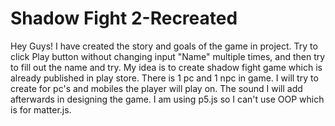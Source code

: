 # Shadow Fight 2-Recreated
Hey Guys! I have created the story and goals of the game in project. Try to click Play button without changing input "Name" multiple times, and then try to fill out the name and try. My idea is to create shadow fight game which is already published in play store. There is 1 pc and 1 npc in game. I will try to create for pc's and mobiles the player will play on. The sound I will add afterwards in designing the game. I am using p5.js so I can't use OOP which is for matter.js.  